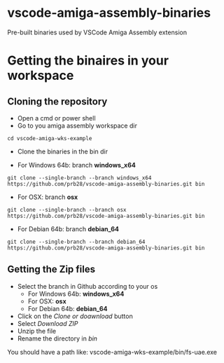 # vscode-amiga-assembly-binaries
Pre-built binaries used by VSCode Amiga Assembly extension

# Getting the binaires in your workspace
## Cloning the repository
- Open a cmd or power shell
- Go to you amiga assembly workspace dir

`cd vscode-amiga-wks-example`

- Clone the binaries in the bin dir

- For Windows 64b: branch **windows_x64**

`git clone --single-branch --branch windows_x64 https://github.com/prb28/vscode-amiga-assembly-binaries.git bin`

- For OSX: branch **osx**

`git clone --single-branch --branch osx https://github.com/prb28/vscode-amiga-assembly-binaries.git bin`

- For Debian 64b: branch **debian_64**

`git clone --single-branch --branch debian_64 https://github.com/prb28/vscode-amiga-assembly-binaries.git bin`

## Getting the Zip files
- Select the branch in Github according to your os 
    - For Windows 64b: **windows_x64**
    - For OSX: **osx**
    - For Debian 64b: **debian_64**
- Click on the *Clone or doawnload* button
- Select *Download ZIP*
- Unzip the file
- Rename the directory in *bin*

You should have a path like: vscode-amiga-wks-example/bin/fs-uae.exe
